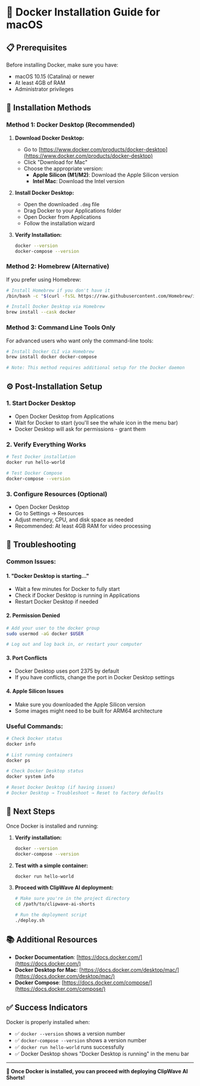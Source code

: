 # 🐳 **Docker Installation Guide for macOS**

## 📋 **Prerequisites**

Before installing Docker, make sure you have:
- macOS 10.15 (Catalina) or newer
- At least 4GB of RAM
- Administrator privileges

## 🚀 **Installation Methods**

### **Method 1: Docker Desktop (Recommended)**

1. **Download Docker Desktop:**
   - Go to [https://www.docker.com/products/docker-desktop](https://www.docker.com/products/docker-desktop)
   - Click "Download for Mac"
   - Choose the appropriate version:
     - **Apple Silicon (M1/M2)**: Download the Apple Silicon version
     - **Intel Mac**: Download the Intel version

2. **Install Docker Desktop:**
   - Open the downloaded `.dmg` file
   - Drag Docker to your Applications folder
   - Open Docker from Applications
   - Follow the installation wizard

3. **Verify Installation:**
   ```bash
   docker --version
   docker-compose --version
   ```

### **Method 2: Homebrew (Alternative)**

If you prefer using Homebrew:

```bash
# Install Homebrew if you don't have it
/bin/bash -c "$(curl -fsSL https://raw.githubusercontent.com/Homebrew/install/HEAD/install.sh)"

# Install Docker Desktop via Homebrew
brew install --cask docker
```

### **Method 3: Command Line Tools Only**

For advanced users who want only the command-line tools:

```bash
# Install Docker CLI via Homebrew
brew install docker docker-compose

# Note: This method requires additional setup for the Docker daemon
```

## ⚙️ **Post-Installation Setup**

### **1. Start Docker Desktop**
- Open Docker Desktop from Applications
- Wait for Docker to start (you'll see the whale icon in the menu bar)
- Docker Desktop will ask for permissions - grant them

### **2. Verify Everything Works**
```bash
# Test Docker installation
docker run hello-world

# Test Docker Compose
docker-compose --version
```

### **3. Configure Resources (Optional)**
- Open Docker Desktop
- Go to Settings → Resources
- Adjust memory, CPU, and disk space as needed
- Recommended: At least 4GB RAM for video processing

## 🔧 **Troubleshooting**

### **Common Issues:**

#### **1. "Docker Desktop is starting..."**
- Wait a few minutes for Docker to fully start
- Check if Docker Desktop is running in Applications
- Restart Docker Desktop if needed

#### **2. Permission Denied**
```bash
# Add your user to the docker group
sudo usermod -aG docker $USER

# Log out and log back in, or restart your computer
```

#### **3. Port Conflicts**
- Docker Desktop uses port 2375 by default
- If you have conflicts, change the port in Docker Desktop settings

#### **4. Apple Silicon Issues**
- Make sure you downloaded the Apple Silicon version
- Some images might need to be built for ARM64 architecture

### **Useful Commands:**
```bash
# Check Docker status
docker info

# List running containers
docker ps

# Check Docker Desktop status
docker system info

# Reset Docker Desktop (if having issues)
# Docker Desktop → Troubleshoot → Reset to factory defaults
```

## 🎯 **Next Steps**

Once Docker is installed and running:

1. **Verify installation:**
   ```bash
   docker --version
   docker-compose --version
   ```

2. **Test with a simple container:**
   ```bash
   docker run hello-world
   ```

3. **Proceed with ClipWave AI deployment:**
   ```bash
   # Make sure you're in the project directory
   cd /path/to/clipwave-ai-shorts
   
   # Run the deployment script
   ./deploy.sh
   ```

## 📚 **Additional Resources**

- **Docker Documentation**: [https://docs.docker.com/](https://docs.docker.com/)
- **Docker Desktop for Mac**: [https://docs.docker.com/desktop/mac/](https://docs.docker.com/desktop/mac/)
- **Docker Compose**: [https://docs.docker.com/compose/](https://docs.docker.com/compose/)

## ✅ **Success Indicators**

Docker is properly installed when:

- ✅ `docker --version` shows a version number
- ✅ `docker-compose --version` shows a version number
- ✅ `docker run hello-world` runs successfully
- ✅ Docker Desktop shows "Docker Desktop is running" in the menu bar

---

**🎉 Once Docker is installed, you can proceed with deploying ClipWave AI Shorts!** 